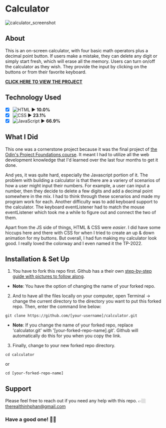 # Calculator
![calculator_screenshot](https://user-images.githubusercontent.com/101987153/219899607-6fb88586-31f7-47aa-a633-6dcb94a1c8db.JPG)

## About
This is an on-screen calculator, with four basic math operators plus a decimal point button. If users make a mistake, they can delete any digit or simply start fresh, which will erase all the memory. Users can turn on/off the calculator as they wish. They provide the input by clicking on the buttons or from their favorite keyboard.

**[CLICK HERE TO VIEW THE PROJECT](https://teephan91.github.io/calculator/)**

## Technology Used
- [x] ![HTML](https://img.shields.io/badge/-HTML-000?style=flat&logo=html5&logoColor=394148&color=fac60c) ► **10.0%** 
- [x] ![CSS](https://img.shields.io/badge/-CSS-000?style=flat&logo=css3&logoColor=394148&color=fac60c) ► **23.1%** 
- [x] ![JavaScript](https://img.shields.io/badge/-JavaScript-000?style=flat&logoColor=394148&logo=javascript&color=fac60c) ► **66.9%**

## What I Did
This one was a cornerstone project because it was the final project of [the Odin's Project Foundations course](https://www.theodinproject.com/paths/foundations/courses/foundations). It meant I had to utilize all the web development knowledge that I'd learned over the last four months to get it done.

And yes, it was quite hard, especially the Javascript portion of it. The problem with building a calculator is that there are a variery of scenarios of how a user might input their numbers. For example, a user can input a number, then they decide to delete a few digits and add a decimal point somewhere in the mix. I had to think through these scenarios and made my program work for each. Another difficulty was to add keyboard support to the calculator. The keyboard eventListener had to match the mouse eventListener which took me a while to figure out and connect the two of them.

Apart from the JS side of things, HTML & CSS were *easier*. I did have some hiccups here and there with CSS for when I tried to create an up & down animation for my buttons. But overall, I had fun making my calculator look good. I really loved the colorway and I even named it the TP-2022.

## Installation & Set Up
1. You have to fork this repo first. Github has a their own [step-by-step guide with pictures to follow along](https://docs.github.com/en/get-started/quickstart/fork-a-repo#forking-a-repository).
- **Note**: You have the option of changing the name of your forked repo.
2. And to have all the files locally on your computer, open Terminal -> change the current directory to the directory you want to put this forked repo. Then, enter the command line below:
```
git clone https://github.com/[your-username]/calculator.git
```
- **Note**: If you change the name of your forked repo, replace 'calculator.git' with '[your-forked-repo-name].git'. Github will automatically do this for you when you copy the link.
3. Finally, change to your new forked repo directory.
```
cd calculator
```
or
```
cd [your-forked-repo-name]
```

## Support
Please feel free to reach out if you need any help with this repo. 👉🏼 therealthinhphan@gmail.com

### Have a good one! 👍🏼
